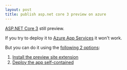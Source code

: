```yaml
---
layout: post
title: publish asp.net core 3 preview on azure
---
```


[ASP.NET Core 3](https://devblogs.microsoft.com/dotnet/announcing-net-core-3-0-preview-6/) still preview.

If you try to deploy it to [Azure App Services](https://azure.microsoft.com/en-ca/services/app-service/) it won't work.

But you can do it using the [following 2 options](https://azure.microsoft.com/en-ca/services/app-service/):

1. [Install the preview site extension](https://docs.microsoft.com/en-us/aspnet/core/host-and-deploy/azure-apps/index?view=aspnetcore-3.0#install-the-preview-site-extension)
2. [Deploy the app self-contained](https://docs.microsoft.com/en-us/aspnet/core/host-and-deploy/azure-apps/index?view=aspnetcore-3.0#deploy-the-app-self-contained)

